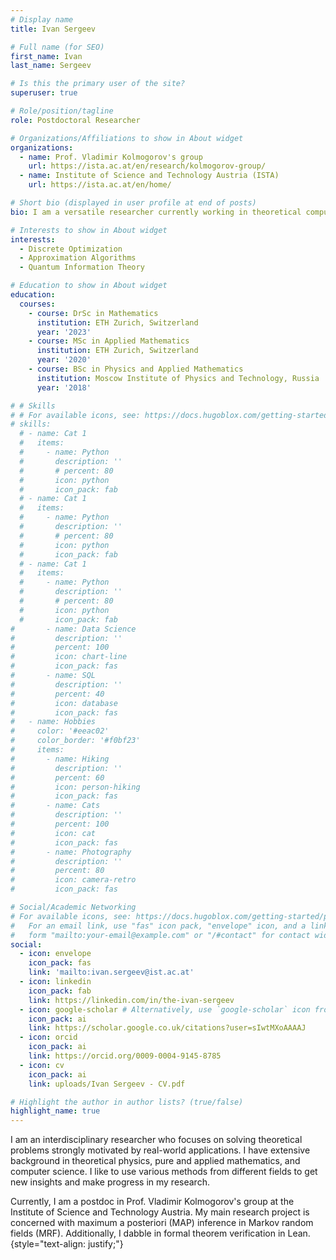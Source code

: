 ```yaml
---
# Display name
title: Ivan Sergeev

# Full name (for SEO)
first_name: Ivan
last_name: Sergeev

# Is this the primary user of the site?
superuser: true

# Role/position/tagline
role: Postdoctoral Researcher

# Organizations/Affiliations to show in About widget
organizations:
  - name: Prof. Vladimir Kolmogorov's group
    url: https://ista.ac.at/en/research/kolmogorov-group/
  - name: Institute of Science and Technology Austria (ISTA)
    url: https://ista.ac.at/en/home/

# Short bio (displayed in user profile at end of posts)
bio: I am a versatile researcher currently working in theoretical computer science. My background is very diverse and I use it to my advantage, utilizing mathematical rigor, physical intuition, and programming experience to push my research forward.

# Interests to show in About widget
interests:
  - Discrete Optimization
  - Approximation Algorithms
  - Quantum Information Theory

# Education to show in About widget
education:
  courses:
    - course: DrSc in Mathematics
      institution: ETH Zurich, Switzerland
      year: '2023'
    - course: MSc in Applied Mathematics
      institution: ETH Zurich, Switzerland
      year: '2020'
    - course: BSc in Physics and Applied Mathematics
      institution: Moscow Institute of Physics and Technology, Russia
      year: '2018'

# # Skills
# # For available icons, see: https://docs.hugoblox.com/getting-started/page-builder/#icons
# skills:
  # - name: Cat 1
  #   items:
  #     - name: Python
  #       description: ''
  #       # percent: 80
  #       icon: python
  #       icon_pack: fab
  # - name: Cat 1
  #   items:
  #     - name: Python
  #       description: ''
  #       # percent: 80
  #       icon: python
  #       icon_pack: fab
  # - name: Cat 1
  #   items:
  #     - name: Python
  #       description: ''
  #       # percent: 80
  #       icon: python
  #       icon_pack: fab
#       - name: Data Science
#         description: ''
#         percent: 100
#         icon: chart-line
#         icon_pack: fas
#       - name: SQL
#         description: ''
#         percent: 40
#         icon: database
#         icon_pack: fas
#   - name: Hobbies
#     color: '#eeac02'
#     color_border: '#f0bf23'
#     items:
#       - name: Hiking
#         description: ''
#         percent: 60
#         icon: person-hiking
#         icon_pack: fas
#       - name: Cats
#         description: ''
#         percent: 100
#         icon: cat
#         icon_pack: fas
#       - name: Photography
#         description: ''
#         percent: 80
#         icon: camera-retro
#         icon_pack: fas

# Social/Academic Networking
# For available icons, see: https://docs.hugoblox.com/getting-started/page-builder/#icons
#   For an email link, use "fas" icon pack, "envelope" icon, and a link in the
#   form "mailto:your-email@example.com" or "/#contact" for contact widget.
social:
  - icon: envelope
    icon_pack: fas
    link: 'mailto:ivan.sergeev@ist.ac.at'
  - icon: linkedin
    icon_pack: fab
    link: https://linkedin.com/in/the-ivan-sergeev
  - icon: google-scholar # Alternatively, use `google-scholar` icon from `ai` icon pack
    icon_pack: ai
    link: https://scholar.google.co.uk/citations?user=sIwtMXoAAAAJ
  - icon: orcid
    icon_pack: ai
    link: https://orcid.org/0009-0004-9145-8785
  - icon: cv
    icon_pack: ai
    link: uploads/Ivan Sergeev - CV.pdf

# Highlight the author in author lists? (true/false)
highlight_name: true
---
```


<!-- I am a versatile researcher currently working in theoretical computer science. My background is very diverse and I use it to my advantage, utilizing mathematical rigor, physical intuition, and programming experience to push my research forward. -->
I am an interdisciplinary researcher who focuses on solving theoretical problems strongly motivated by real-world applications. I have extensive background in theoretical physics, pure and applied mathematics, and computer science. I like to use various methods from different fields to get new insights and make progress in my research.

Currently, I am a postdoc in Prof. Vladimir Kolmogorov's group at the Institute of Science and Technology Austria. My main research project is concerned with maximum a posteriori (MAP) inference in Markov random fields (MRF). Additionally, I dabble in formal theorem verification in Lean.
{style="text-align: justify;"}

